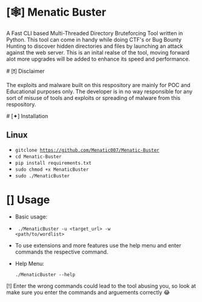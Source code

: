 # [🕸] Menatic Buster 
<p>A Fast CLI based Multi-Threaded Directory Bruteforcing  Tool written in Python. This tool can come in handy while doing CTF's or Bug Bounty Hunting to discover hidden directories and files by launching an attack against the web server. This is an inital realse of the tool, moving forward alot more upgrades will be added to enhance its speed and performance.</p> 
# [❗️] Disclaimer 
<p>The exploits and malware built on this respository are mainly for POC and Educational purposes only. The developer is in no way responsible for any sort of misuse of tools and exploits or spreading of malware from this respository.</p>
# [✦] Installation
  <h2> Linux </h2>  

  - <code>gitclone https://github.com/Menatic007/Menatic-Buster</code>
  - <code>cd Menatic-Buster</code>
  - <code>pip install requirements.txt</code>
  - <code>sudo chmod +x MenaticBuster</code>
  - <code>sudo ./MenaticBuster</code>
  
 # [] Usage
 
- Basic usage:
- <code> ./MenaticBuster -u <target_url> -w <path/to/wordlist> </code>
 
- <p>To use extensions and more features use the help menu and enter commands the respective command.</p>
  
- <p> Help Menu:</p>
  
  <code>./MenaticBuster --help</code>
  
 <p>[!] Enter the wrong commands could lead to the tool abusing you, so look at make sure you enter the commands and arguements correctly 😂</p>
